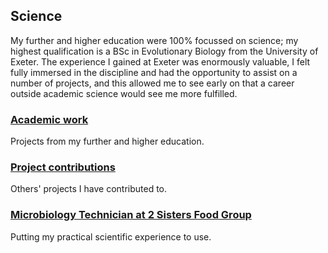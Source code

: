 ## Science

My further and higher education were 100% focussed on science; my highest
qualification is a BSc in Evolutionary Biology from the University of Exeter.
The experience I gained at Exeter was enormously valuable, I felt fully
immersed in the discipline and had the opportunity to assist on a number of
projects, and this allowed me to see early on that a career outside academic
science would see me more fulfilled.

### [Academic work](academic_work.md)

Projects from my further and higher education.

### [Project contributions](publications.md)

Others' projects I have contributed to.

### [Microbiology Technician at 2 Sisters Food Group](microbiology_technician.md)

Putting my practical scientific experience to use.
